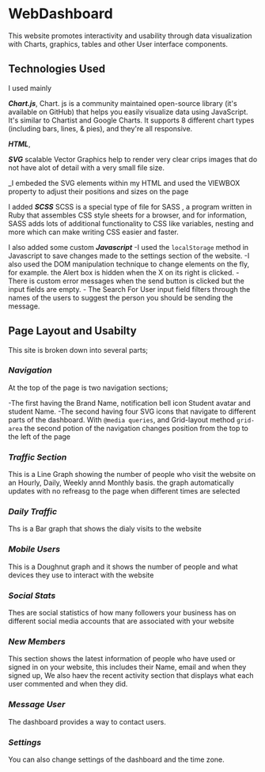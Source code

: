 # WebDashboard
This website promotes interactivity and usability through data visualization with Charts, graphics, tables and other User interface components.

## Technologies Used
I used mainly 

**_Chart.js_**, 
Chart. js is a community maintained open-source library (it's available on GitHub) that helps you easily visualize data using JavaScript. It's similar to Chartist and Google Charts. It supports 8 different chart types (including bars, lines, & pies), and they're all responsive.

**_HTML_**,

**_SVG_**
scalable Vector Graphics help to render very clear crips images that do not have alot of detail with a very small file size.

_I embeded the SVG elements within my HTML and used the VIEWBOX property to adjust their positions and sizes on the page

I added **_SCSS_** SCSS is a special type of file for SASS , a program written in Ruby that assembles CSS style sheets for a browser, and for information, SASS adds lots of additional functionality to CSS like variables, nesting and more which can make writing CSS easier and faster.

I also added some custom **_Javascript_** 
    -I used the `localStorage` method in Javascript to save changes made to the settings section of the website.
    -I also used the DOM manipulation technique to change elements on the fly, for example. the Alert box is hidden when the X on its right is clicked.
    - There is custom error messages when the send button is clicked but the input fields are empty. 
    - The Search For User input field filters through the names of the users to suggest the person you should be sending the message.


## Page Layout and Usabilty
This site is broken down into several parts;

 ### _Navigation_
 
 At the top of the page is two navigation sections; 
  
  -The first having the Brand Name, notification bell icon Student avatar and student Name.
  -The second having four SVG icons that navigate to different parts of the dashboard.
  With `@media queries`, and Grid-layout method `grid-area` the second potion of the navigation changes position from the top to the left of the page
 ### _Traffic Section_
 
 This is a Line Graph showing the number of people who visit the website on an Hourly, Daily, Weekly annd Monthly basis.
 the graph automatically updates with no refreasg to the page when different times are selected
 ### _Daily Traffic_
 
 Ths is a Bar graph that shows the dialy visits to the website
 ### _Mobile Users_
 
 This is a Doughnut graph and it shows the number of people and what devices they use to interact with the website
 ### _Social Stats_
 
 Thes are social statistics of how many followers your business has on different social media accounts that are associated with your website
 ### _New Members_
 
 This section shows the latest information of people who have used or signed in on your website, this includes their Name, email and when they signed up,
 We also haev the recent activity section that displays what each user commented and when they did.
  ### _Message User_
 
 The dashboard provides a way to contact users.
  ### _Settings_
  
  You can also change settings of the dashboard and the time zone.
